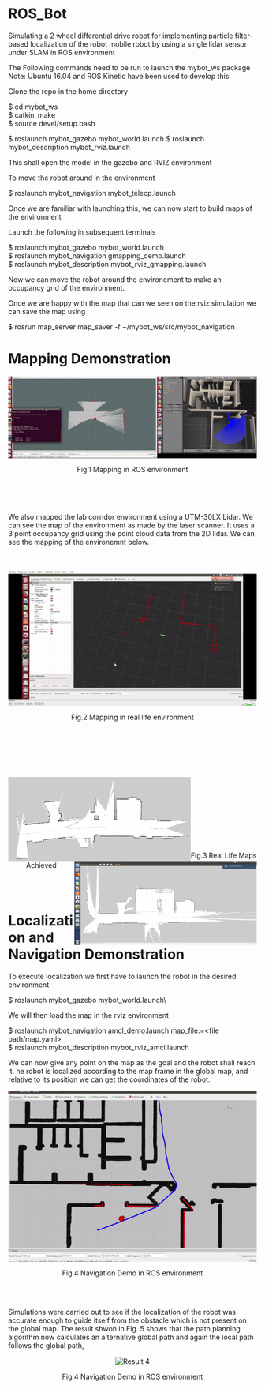 # ROS_Bot

Simulating a 2 wheel differential drive robot for implementing particle filter-based localization of the robot mobile robot by using a single lidar sensor under SLAM in ROS environment

The Following commands need to be run to launch the mybot_ws package
Note: Ubuntu 16.04 and ROS Kinetic have been used to develop this

Clone the repo in the home directory

$ cd mybot_ws\
$ catkin_make\
$ source devel/setup.bash 

$ roslaunch mybot_gazebo mybot_world.launch
$ roslaunch mybot_description mybot_rviz.launch

This shall open the model in the gazebo and RVIZ environment

To move the robot around in the environment 

$ roslaunch mybot_navigation mybot_teleop.launch


Once we are familiar with launching this, we can now start to build maps of the environment

Launch the following in subsequent terminals

$ roslaunch mybot_gazebo mybot_world.launch\
$ roslaunch mybot_navigation gmapping_demo.launch\
$ roslaunch mybot_description mybot_rviz_gmapping.launch

Now we can move the robot around the environement to make an occupancy grid of the environment. 

Once we are happy with the map that can we seen on the rviz simulation we can save the map using

$ rosrun map_server map_saver -f ~/mybot_ws/src/mybot_navigation


<h1><b> Mapping Demonstration </h1></b>

<p align= "center" ><img align ="center" src="https://github.com/dhruvtalwar18/ROS_Bot/blob/main/Images/Mapping_GIF_.gif" title="Result 1" ></p>

<p align="center">Fig.1 Mapping in ROS environment</p><br><br><br>

We also mapped the lab corridor environment using a UTM-30LX Lidar. We can see the map of the environment as made by the laser scanner. It uses a 3 point occupancy grid using the point cloud data from the 2D lidar. We can see the mapping of the environemnt below.<br>
<br><br>
<p align ="center"><img align ="center" src="https://github.com/dhruvtalwar18/ROS_Bot/blob/main/Images/Corridor_mapping.gif" title="Result 1" ></p>
<p align="center">Fig.2 Mapping in real life environment</p><br><br><br><br><br>


<p><img align ="left" src="https://github.com/dhruvtalwar18/ROS_Bot/blob/main/Images/Real%20time%20map%20of%20lab%20corridor_run1.png" title="Result 2" width = "370" height = "170" ><img align ="right" src="https://github.com/dhruvtalwar18/ROS_Bot/blob/main/Images/Real%20time%20map%20of%20lab%20corridor_run2.png" title="Result 3" width = "370" height = "170" ></p><br><br><br><br><br><br><br><br>

<p align="center">Fig.3 Real Life Maps Achieved</p><br><br>


<h1><b> Localization and Navigation Demonstration </h1></b>

To execute localization we first have to launch the robot in the desired environment 

$ roslaunch mybot_gazebo mybot_world.launch\

We will then load the map in the rviz environment

$ roslaunch mybot_navigation amcl_demo.launch  map_file:=<file path/map.yaml>\
$ roslaunch mybot_description mybot_rviz_amcl.launch



We can now give any point on the map as the goal and the robot shall reach it. he robot is localized according to the map frame in the global map, and relative to its position we can get the coordinates of the robot.

<p align ="center"><img align ="center" src="https://github.com/dhruvtalwar18/ROS_Bot/blob/main/Images/Navigation_1.gif" title="Result 4" ></p>
<p align="center">Fig.4 Navigation Demo in ROS environment </p><br><br>

Simulations were carried out to see if the localization of the robot was accurate enough to guide itself from the obstacle which is not present on the global map. The result shwon in Fig. 5 shows that the path planning algorithm now calculates an alternative global path and again the local path follows the global path, 

  
<p align ="center"><img align ="center" src="https://github.com/dhruvtalwar18/ROS_Bot/blob/main/Images/Dynamic_Obs.gif" title="Result 4" ></p>
<p align="center">Fig.4 Navigation Demo in ROS environment </p><br><br>

 









